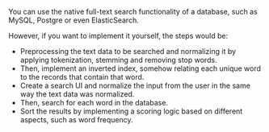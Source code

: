 You can use the native full-text search functionality of a database, such as MySQL, Postgre or even ElasticSearch.

However, if you want to implement it yourself, the steps would be:

- Preprocessing the text data to be searched and normalizing it by applying tokenization, stemming and removing stop words.
- Then, implement an inverted index, somehow relating each unique word to the records that contain that word.
- Create a search UI and normalize the input from the user in the same way the text data was normalized.
- Then, search for each word in the database.
- Sort the results by implementing a scoring logic based on different aspects, such as word frequency.